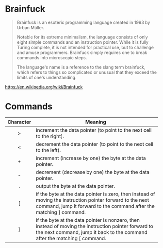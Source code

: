 # Brainfuck

>Brainfuck is an esoteric programming language created in 1993 by Urban Müller.
>
>Notable for its extreme minimalism, the language consists of only eight simple commands and an instruction pointer. While it is fully Turing complete, it is not intended for practical use, but to challenge and amuse programmers. Brainfuck simply requires one to break commands into microscopic steps.
>
>The language's name is a reference to the slang term brainfuck, which refers to things so complicated or unusual that they exceed the limits of one's understanding.

https://en.wikipedia.org/wiki/Brainfuck


# Commands

| Character | Meaning
| :-------: | -------
| >         | increment the data pointer (to point to the next cell to the right).
| <         | decrement the data pointer (to point to the next cell to the left).
| +         | increment (increase by one) the byte at the data pointer.
| -         | decrement (decrease by one) the byte at the data pointer.
| .         | output the byte at the data pointer.
| [         | if the byte at the data pointer is zero, then instead of moving the instruction pointer forward to the next command, jump it forward to the command after the matching ] command.
| ]         | if the byte at the data pointer is nonzero, then instead of moving the instruction pointer forward to the next command, jump it back to the command after the matching [ command.

<!-- 
| ,         | accept one byte of input, storing its value in the byte at the data pointer.
 -->
